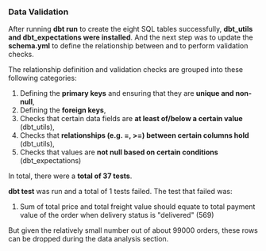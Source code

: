 ### Data Validation 

After running **dbt run** to create the eight SQL tables successfully, **dbt_utils and dbt_expectations were installed**. And the next step was to update the **schema.yml** to define the relationship between and to perform validation checks.

The relationship definition and validation checks are grouped into these following categories:

1) Defining the **primary keys** and ensuring that they are **unique and non-null**,
2) Defining the **foreign keys**,
3) Checks that certain data fields are **at least of/below a certain value** (dbt_utils),
4) Checks that **relationships (e.g. =, >=) between certain columns hold** (dbt_utils),
5) Checks that values are **not null based on certain conditions** (dbt_expectations)

In total, there were a **total of 37 tests**. 

**dbt test** was run and a total of 1 tests failed. The test that failed was:

1. Sum of total price and total freight value should equate to total payment value of the order when delivery status is "delivered" (569)

But given the relatively small number out of about 99000 orders, these rows can be dropped during the data analysis section.
